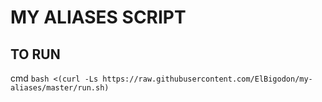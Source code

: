 # MY ALIASES SCRIPT

## TO RUN
cmd `bash <(curl -Ls https://raw.githubusercontent.com/ElBigodon/my-aliases/master/run.sh)`